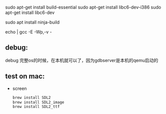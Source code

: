 sudo apt-get install build-essential
sudo apt-get install libc6-dev-i386
sudo apt-get install libc6-dev

sudo apt install ninja-build

echo | gcc -E -Wp,-v -

## debug:
debug 完整os的时候，在本机就可以了，因为gdbserver是本机的qemu启动的


## test on mac:
- screen
    ```bash
    brew install SDL2
    brew install SDL2_image
    brew install SDL2_ttf
    ```
